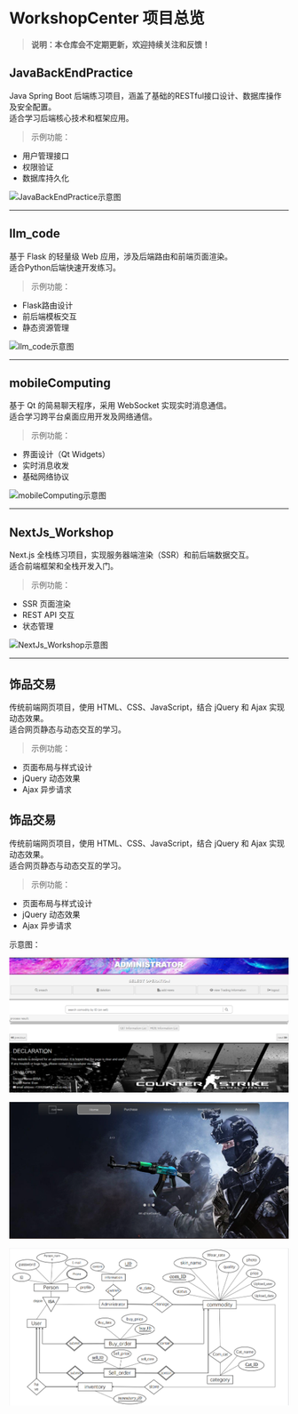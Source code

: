 # WorkshopCenter 项目总览

> **说明：本仓库会不定期更新，欢迎持续关注和反馈！**

## JavaBackEndPractice
Java Spring Boot 后端练习项目，涵盖了基础的RESTful接口设计、数据库操作及安全配置。  
适合学习后端核心技术和框架应用。

> 示例功能：
- 用户管理接口
- 权限验证
- 数据库持久化

![JavaBackEndPractice示意图]()

---

## llm_code
基于 Flask 的轻量级 Web 应用，涉及后端路由和前端页面渲染。  
适合Python后端快速开发练习。

> 示例功能：
- Flask路由设计
- 前后端模板交互
- 静态资源管理

![llm_code示意图]()

---

## mobileComputing
基于 Qt 的简易聊天程序，采用 WebSocket 实现实时消息通信。  
适合学习跨平台桌面应用开发及网络通信。

> 示例功能：
- 界面设计（Qt Widgets）
- 实时消息收发
- 基础网络协议

![mobileComputing示意图]()

---

## NextJs_Workshop
Next.js 全栈练习项目，实现服务器端渲染（SSR）和前后端数据交互。  
适合前端框架和全栈开发入门。

> 示例功能：
- SSR 页面渲染
- REST API 交互
- 状态管理

![NextJs_Workshop示意图]()

---

## 饰品交易
传统前端网页项目，使用 HTML、CSS、JavaScript，结合 jQuery 和 Ajax 实现动态效果。  
适合网页静态与动态交互的学习。

> 示例功能：
- 页面布局与样式设计
- jQuery 动态效果
- Ajax 异步请求

## 饰品交易

传统前端网页项目，使用 HTML、CSS、JavaScript，结合 jQuery 和 Ajax 实现动态效果。  
适合网页静态与动态交互的学习。

> 示例功能：
- 页面布局与样式设计
- jQuery 动态效果
- Ajax 异步请求

示意图：

![饰品交易示意图1](饰品交易/相关图片/admin.png)

![饰品交易示意图2](饰品交易/相关图片/hp.png)

![饰品交易示意图3](饰品交易/相关图片/er.png)

